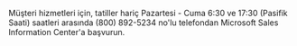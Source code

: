 <Token xmlns:xlink="http://www.w3.org/1999/xlink">Müşteri hizmetleri için, tatiller hariç Pazartesi - Cuma 6:30 ve 17:30 (Pasifik Saati) saatleri arasında (800) 892-5234 no'lu telefondan Microsoft Sales Information Center'a başvurun.</Token>

<!--HONumber=Jun16_HO4-->


